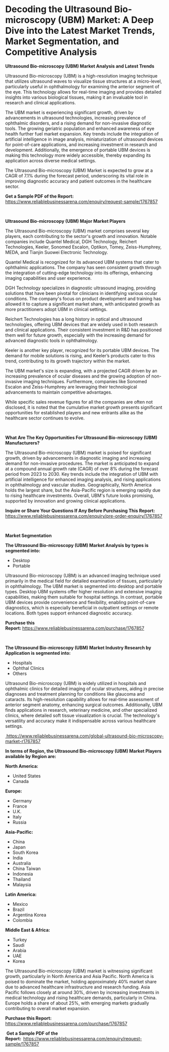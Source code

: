 <p><h1>Decoding the Ultrasound Bio-microscopy (UBM) Market: A Deep Dive into the Latest Market Trends, Market Segmentation, and Competitive Analysis</h1></p><p><strong>Ultrasound Bio-microscopy (UBM) Market Analysis and Latest Trends</strong></p>
<p><p>Ultrasound Bio-microscopy (UBM) is a high-resolution imaging technique that utilizes ultrasound waves to visualize tissue structures at a micro-level, particularly useful in ophthalmology for examining the anterior segment of the eye. This technology allows for real-time imaging and provides detailed insights into various biological tissues, making it an invaluable tool in research and clinical applications.</p><p>The UBM market is experiencing significant growth, driven by advancements in ultrasound technologies, increasing prevalence of ophthalmic disorders, and a rising demand for non-invasive diagnostic tools. The growing geriatric population and enhanced awareness of eye health further fuel market expansion. Key trends include the integration of artificial intelligence in image analysis, miniaturization of ultrasound devices for point-of-care applications, and increasing investment in research and development. Additionally, the emergence of portable UBM devices is making this technology more widely accessible, thereby expanding its application across diverse medical settings.</p><p>The Ultrasound Bio-microscopy (UBM) Market is expected to grow at a CAGR of 7.1% during the forecast period, underscoring its vital role in improving diagnostic accuracy and patient outcomes in the healthcare sector.</p></p>
<p><strong>Get a Sample PDF of the Report:&nbsp;</strong> <a href="https://www.reliablebusinessarena.com/enquiry/request-sample/1767857?utm_campaign=2189&utm_medium=2&utm_source=Github&utm_content=ia&utm_term=14042025&utm_id=ultrasound-bio-microscopy-ubm">https://www.reliablebusinessarena.com/enquiry/request-sample/1767857</a></p>
<p>&nbsp;</p>
<p><strong>Ultrasound Bio-microscopy (UBM) Major Market Players</strong></p>
<p><p>The Ultrasound Bio-microscopy (UBM) market comprises several key players, each contributing to the sector's growth and innovation. Notable companies include Quantel Medical, DGH Technology, Reichert Technologies, Keeler, Sonomed Escalon, Optikon, Tomey, Zeiss-Humphrey, MEDA, and Tianjin Suowei Electronic Technology.</p><p>Quantel Medical is recognized for its advanced UBM systems that cater to ophthalmic applications. The company has seen consistent growth through the integration of cutting-edge technology into its offerings, enhancing imaging capabilities and user experience. </p><p>DGH Technology specializes in diagnostic ultrasound imaging, providing solutions that have been pivotal for clinicians in identifying various ocular conditions. The company's focus on product development and training has allowed it to capture a significant market share, with anticipated growth as more practitioners adopt UBM in clinical settings.</p><p>Reichert Technologies has a long history in optical and ultrasound technologies, offering UBM devices that are widely used in both research and clinical applications. Their consistent investment in R&D has positioned them well for future growth, especially with the increasing demand for advanced diagnostic tools in ophthalmology.</p><p>Keeler is another key player, recognized for its portable UBM devices. The demand for mobile solutions is rising, and Keeler’s products cater to this trend, contributing to its growth trajectory within the market.</p><p>The UBM market's size is expanding, with a projected CAGR driven by an increasing prevalence of ocular diseases and the growing adoption of non-invasive imaging techniques. Furthermore, companies like Sonomed Escalon and Zeiss-Humphrey are leveraging their technological advancements to maintain competitive advantages.</p><p>While specific sales revenue figures for all the companies are often not disclosed, it is noted that the cumulative market growth presents significant opportunities for established players and new entrants alike as the healthcare sector continues to evolve.</p></p>
<p>&nbsp;</p>
<p><strong>What Are The Key Opportunities For Ultrasound Bio-microscopy (UBM) Manufacturers?</strong></p>
<p><p>The Ultrasound Bio-microscopy (UBM) market is poised for significant growth, driven by advancements in diagnostic imaging and increasing demand for non-invasive procedures. The market is anticipated to expand at a compound annual growth rate (CAGR) of over 8% during the forecast period from 2023 to 2030. Key trends include the integration of UBM with artificial intelligence for enhanced imaging analysis, and rising applications in ophthalmology and vascular studies. Geographically, North America holds the largest share, but the Asia-Pacific region is emerging rapidly due to rising healthcare investments. Overall, UBM's future looks promising, supported by innovation and growing clinical applications.</p></p>
<p><strong>Inquire or Share Your Questions If Any Before Purchasing This Report:</strong> <a href="https://www.reliablebusinessarena.com/enquiry/pre-order-enquiry/1767857?utm_campaign=2189&utm_medium=2&utm_source=Github&utm_content=ia&utm_term=14042025&utm_id=ultrasound-bio-microscopy-ubm">https://www.reliablebusinessarena.com/enquiry/pre-order-enquiry/1767857</a></p>
<p>&nbsp;</p>
<p><strong>Market Segmentation</strong></p>
<p><strong>The Ultrasound Bio-microscopy (UBM) Market Analysis by types is segmented into:</strong></p>
<p><ul><li>Desktop</li><li>Portable</li></ul></p>
<p><p>Ultrasound Bio-microscopy (UBM) is an advanced imaging technique used primarily in the medical field for detailed examination of tissues, particularly in ophthalmology. The UBM market is segmented into desktop and portable types. Desktop UBM systems offer higher resolution and extensive imaging capabilities, making them suitable for hospital settings. In contrast, portable UBM devices provide convenience and flexibility, enabling point-of-care diagnostics, which is especially beneficial in outpatient settings or remote locations. Both types support enhanced diagnostic accuracy.</p></p>
<p><strong>Purchase this Report:&nbsp;</strong><a href="https://www.reliablebusinessarena.com/purchase/1767857?utm_campaign=2189&utm_medium=2&utm_source=Github&utm_content=ia&utm_term=14042025&utm_id=ultrasound-bio-microscopy-ubm">https://www.reliablebusinessarena.com/purchase/1767857</a></p>
<p>&nbsp;</p>
<p><strong>The Ultrasound Bio-microscopy (UBM) Market Industry Research by Application is segmented into:</strong></p>
<p><ul><li>Hospitals</li><li>Ophthal Clinics</li><li>Others</li></ul></p>
<p><p>Ultrasound Bio-microscopy (UBM) is widely utilized in hospitals and ophthalmic clinics for detailed imaging of ocular structures, aiding in precise diagnoses and treatment planning for conditions like glaucoma and cataracts. Its high-resolution capability allows for real-time assessment of anterior segment anatomy, enhancing surgical outcomes. Additionally, UBM finds applications in research, veterinary medicine, and other specialized clinics, where detailed soft tissue visualization is crucial. The technology's versatility and accuracy make it indispensable across various healthcare settings.</p></p>
<p><a href="https://www.reliablebusinessarena.com/global-ultrasound-bio-microscopy-market-r1767857?utm_campaign=2189&utm_medium=2&utm_source=Github&utm_content=ia&utm_term=14042025&utm_id=ultrasound-bio-microscopy-ubm">&nbsp;https://www.reliablebusinessarena.com/global-ultrasound-bio-microscopy-market-r1767857</a></p>
<p><strong>In terms of Region, the Ultrasound Bio-microscopy (UBM) Market Players available by Region are:</strong></p>
<p>
    <p> <strong> North America: </strong>
        <ul>
            <li>United States</li>
            <li>Canada</li>
        </ul>
        </p> 
    <p> <strong> Europe: </strong>
        <ul>
            <li>Germany</li>
            <li>France</li>
            <li>U.K.</li>
            <li>Italy</li>
            <li>Russia</li>
        </ul>
        </p> 
    <p> <strong> Asia-Pacific: </strong>
        <ul>
            <li>China</li>
            <li>Japan</li>
            <li>South Korea</li>
            <li>India</li>
            <li>Australia</li>
            <li>China Taiwan</li>
            <li>Indonesia</li>
            <li>Thailand</li>
            <li>Malaysia</li>
        </ul>
        </p> 
    <p> <strong> Latin America: </strong>
        <ul>
            <li>Mexico</li>
            <li>Brazil</li>
            <li>Argentina Korea</li>
            <li>Colombia</li>
        </ul>
        </p> 
    <p> <strong> Middle East & Africa: </strong>
        <ul>
            <li>Turkey</li>
            <li>Saudi</li>
            <li>Arabia</li>
            <li>UAE</li>
            <li>Korea</li>
        </ul>
    </p>
    </p>
<p><p>The Ultrasound Bio-microscopy (UBM) market is witnessing significant growth, particularly in North America and Asia Pacific. North America is poised to dominate the market, holding approximately 40% market share due to advanced healthcare infrastructure and research funding. Asia Pacific follows closely at around 30%, driven by increasing investments in medical technology and rising healthcare demands, particularly in China. Europe holds a share of about 25%, with emerging markets gradually contributing to overall market expansion.</p></p>
<p><strong>Purchase this Report: </strong><a href="https://www.reliablebusinessarena.com/purchase/1767857?utm_campaign=2189&utm_medium=2&utm_source=Github&utm_content=ia&utm_term=14042025&utm_id=ultrasound-bio-microscopy-ubm">https://www.reliablebusinessarena.com/purchase/1767857</a></p>
<p>&nbsp;<strong>Get a Sample PDF of the Report:&nbsp;&nbsp;</strong><a href="https://www.reliablebusinessarena.com/enquiry/request-sample/1767857?utm_campaign=2189&utm_medium=2&utm_source=Github&utm_content=ia&utm_term=14042025&utm_id=ultrasound-bio-microscopy-ubm">https://www.reliablebusinessarena.com/enquiry/request-sample/1767857</a></p>
<p><strong></strong></p>
<p><p></p><p></p><p></p></p>